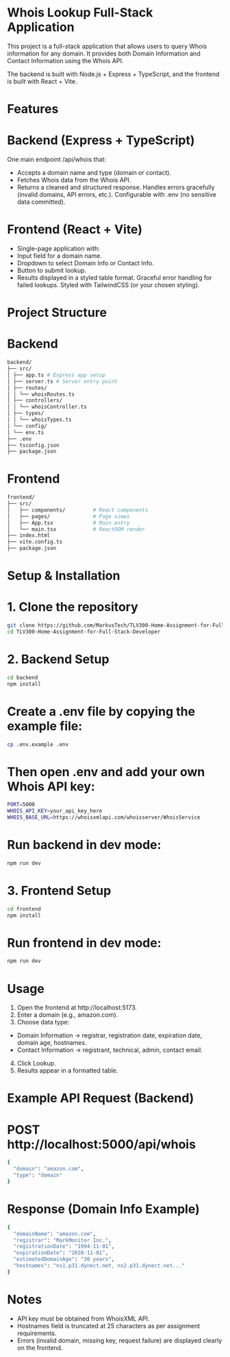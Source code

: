 # Whois Lookup Full-Stack Application

This project is a full-stack application that allows users to query Whois information for any domain.
It provides both Domain Information and Contact Information using the Whois API.

The backend is built with Node.js + Express + TypeScript, and the frontend is built with React + Vite.

# Features

# Backend (Express + TypeScript)

One main endpoint /api/whois that:

- Accepts a domain name and type (domain or contact).
- Fetches Whois data from the Whois API.
- Returns a cleaned and structured response.
  Handles errors gracefully (invalid domains, API errors, etc.).
  Configurable with .env (no sensitive data committed).

# Frontend (React + Vite)

- Single-page application with:
- Input field for a domain name.
- Dropdown to select Domain Info or Contact Info.
- Button to submit lookup.
- Results displayed in a styled table format.
  Graceful error handling for failed lookups.
  Styled with TailwindCSS (or your chosen styling).

# Project Structure

# Backend

```bash
backend/
├── src/
│ ├── app.ts # Express app setup
│ ├── server.ts # Server entry point
│ ├── routes/
│ │ └── whoisRoutes.ts
│ ├── controllers/
│ │ └── whoisController.ts
│ ├── types/
│ │ └── whoisTypes.ts
│ └── config/
│ └── env.ts
├── .env
├── tsconfig.json
├── package.json

```

# Frontend

```bash
frontend/
├── src/
│   ├── components/         # React components
│   ├── pages/              # Page views
│   ├── App.tsx             # Main entry
│   └── main.tsx            # ReactDOM render
├── index.html
├── vite.config.ts
├── package.json

```

# Setup & Installation

# 1. Clone the repository

```bash
git clone https://github.com/MarkusTech/TLV300-Home-Assignment-for-Full-Stack-Developer.git
cd TLV300-Home-Assignment-for-Full-Stack-Developer
```

# 2. Backend Setup

```bash
cd backend
npm install
```

# Create a .env file by copying the example file:

```bash
cp .env.example .env
```

# Then open .env and add your own Whois API key:

```bash
PORT=5000
WHOIS_API_KEY=your_api_key_here
WHOIS_BASE_URL=https://whoisxmlapi.com/whoisserver/WhoisService
```

# Run backend in dev mode:

```bash
npm run dev
```

# 3. Frontend Setup

```bash
cd frontend
npm install
```

# Run frontend in dev mode:

```bash
npm run dev
```

# Usage

1. Open the frontend at http://localhost:5173.
2. Enter a domain (e.g., amazon.com).
3. Choose data type:

- Domain Information → registrar, registration date, expiration date, domain age, hostnames.
- Contact Information → registrant, technical, admin, contact email.

4. Click Lookup.
5. Results appear in a formatted table.

# Example API Request (Backend)

# POST http://localhost:5000/api/whois

```bash
{
  "domain": "amazon.com",
  "type": "domain"
}
```

# Response (Domain Info Example)

```bash
{
  "domainName": "amazon.com",
  "registrar": "MarkMonitor Inc.",
  "registrationDate": "1994-11-01",
  "expirationDate": "2028-11-01",
  "estimatedDomainAge": "30 years",
  "hostnames": "ns1.p31.dynect.net, ns2.p31.dynect.net..."
}
```

# Notes

- API key must be obtained from WhoisXML API.
- Hostnames field is truncated at 25 characters as per assignment requirements.
- Errors (invalid domain, missing key, request failure) are displayed clearly on the frontend.
